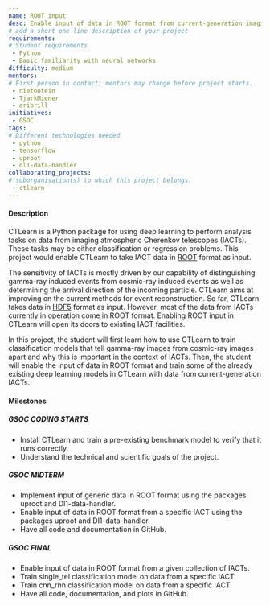 ```yaml
---
name: ROOT input
desc: Enable input of data in ROOT format from current-generation imaging atmospheric Cherenkov telescopes 
# add a short one line description of your project
requirements:
# Student requirements
 - Python
 - Basic familiarity with neural networks
difficulty: medium
mentors:
# First person in contact; mentors may change before project starts.
 - nietootein
 - TjarkMiener
 - aribrill
initiatives:
 - GSOC
tags:
# Different technologies needed
 - python
 - tensorflow
 - uproot
 - dl1-data-handler
collaborating_projects:
# suborganisation(s) to which this project belongs.
 - ctlearn
---
```


#### Description

CTLearn is a Python package for using deep learning to perform
analysis tasks on data from imaging atmospheric Cherenkov telescopes
(IACTs). These tasks may be either classification or regression
problems. This project would enable CTLearn to take IACT data in
[ROOT](https://root.cern.ch/) format as input.

The sensitivity of IACTs is mostly driven by our capability of
distinguishing gamma-ray induced events from cosmic-ray induced events
as well as determining the arrival direction of the incoming
particle. CTLearn aims at improving on the current methods for event
reconstruction. So far, CTLearn takes data in
[HDF5](https://www.hdfgroup.org/solutions/hdf5/) format as
input. However, most of the data from IACTs currently in operation
come in ROOT format. Enabling ROOT input in CTLearn will open its
doors to existing IACT facilities.

In this project, the student will first learn how to use CTLearn to
train classification models that tell gamma-ray images from cosmic-ray
images apart and why this is important in the context of IACTs. Then,
the student will enable the input of data in ROOT format and train
some of the already existing deep learning models in CTLearn with data
from current-generation IACTs.

#### Milestones

##### GSOC CODING STARTS

* Install CTLearn and train a pre-existing benchmark model to verify that it runs correctly.
* Understand the technical and scientific goals of the project.

##### GSOC MIDTERM

* Implement input of generic data in ROOT format using the packages uproot and Dl1-data-handler.
* Enable input of data in ROOT format from a specific IACT using the packages uproot and Dl1-data-handler.
* Have all code and documentation in GitHub.

##### GSOC FINAL

* Enable input of data in ROOT format from a given collection of IACTs.
* Train single_tel classification model on data from a specific IACT.
* Train cnn_rnn classification model on data from a specific IACT.
* Have all code, documentation, and plots in GitHub.
